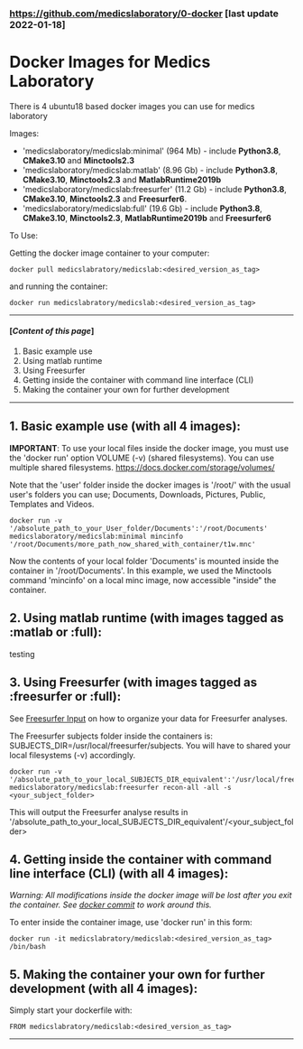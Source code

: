 ### https://github.com/medicslaboratory/0-docker [last update 2022-01-18]

# Docker Images for Medics Laboratory
There is 4 ubuntu18 based docker images you can use for medics laboratory

Images:

  - 'medicslaboratory/medicslab:minimal' (964 Mb) - include **Python3.8**, **CMake3.10** and **Minctools2.3**
  - 'medicslaboratory/medicslab:matlab' (8.96 Gb) - include **Python3.8**, **CMake3.10**, **Minctools2.3** and **MatlabRuntime2019b**
  - 'medicslaboratory/medicslab:freesurfer' (11.2 Gb) - include **Python3.8**, **CMake3.10**, **Minctools2.3** and **Freesurfer6**.
  - 'medicslaboratory/medicslab:full' (19.6 Gb) - include **Python3.8**, **CMake3.10**, **Minctools2.3**, **MatlabRuntime2019b** and **Freesurfer6**

To Use:

  Getting the docker image container to your computer:
  ```  
  docker pull medicslabratory/medicslab:<desired_version_as_tag>  
  ```
  and running the container:
  ```  
  docker run medicslabratory/medicslab:<desired_version_as_tag>  
  ```
<!-- Tip: [If you don’t want to preface the docker command with sudo](https://docs.docker.com/engine/install/linux-postinstall/). -->
---------------------------
#### [*Content of this page*]
1. Basic example use
2. Using matlab runtime
3. Using Freesurfer
4. Getting inside the container with command line interface (CLI)
5. Making the container your own for further development

----------------------


## 1. Basic example use (with all 4 images):
**IMPORTANT**: To use your local files inside the docker image, you must use the 'docker run' option VOLUME (-v) (shared filesystems). You can use multiple shared filesystems. https://docs.docker.com/storage/volumes/

Note that the 'user' folder inside the docker images is '/root/' with the usual user's folders you can use; Documents, Downloads, Pictures, Public, Templates and Videos.
```
docker run -v '/absolute_path_to_your_User_folder/Documents':'/root/Documents' medicslaboratory/medicslab:minimal mincinfo '/root/Documents/more_path_now_shared_with_container/t1w.mnc' 
```
Now the contents of your local folder 'Documents' is mounted inside the container in '/root/Documents'. In this example, we used the Minctools command 'mincinfo' on a local minc image, now accessible "inside" the container. 


## 2. Using matlab runtime (with images tagged as :matlab or :full):

testing


## 3. Using Freesurfer (with images tagged as :freesurfer or :full):
See [Freesurfer Input](https://surfer.nmr.mgh.harvard.edu/fswiki/ReconAllOutputFiles#A001.mgz) on how to organize your data for Freesurfer analyses.

The Freesurfer subjects folder inside the containers is: SUBJECTS_DIR=/usr/local/freesurfer/subjects. You will have to shared your local filesystems (-v) accordingly.

```
docker run -v '/absolute_path_to_your_local_SUBJECTS_DIR_equivalent':'/usr/local/freesurfer/subjects' medicslaboratory/medicslab:freesurfer recon-all -all -s <your_subject_folder>
```
This will output the Freesurfer analyse results in '/absolute_path_to_your_local_SUBJECTS_DIR_equivalent'/<your_subject_folder>

## 4. Getting inside the container with command line interface (CLI) (with all 4 images):
*Warning: All modifications inside the docker image will be lost after you exit the container. See [docker commit](https://docs.docker.com/engine/reference/commandline/commit/) to work around this.*

To enter inside the container image, use 'docker run' in this form:
```
docker run -it medicslabratory/medicslab:<desired_version_as_tag> /bin/bash
```

## 5. Making the container your own for further development (with all 4 images):
Simply start your dockerfile with:
```
FROM medicslabratory/medicslab:<desired_version_as_tag>
```

--------------------
<!-- louis.dieumegarde@cervo.ulaval.ca -->
